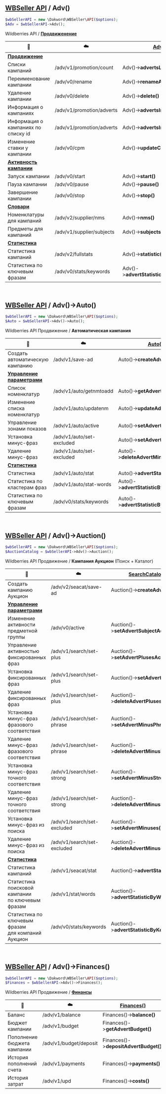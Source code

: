 ## [WBSeller API](/docs/API.md) / Adv()

```php
$wbSellerAPI = new \Dakword\WBSeller\API($options);
$Adv = $wbSellerAPI->Adv();
```

Wildberries API / [**Продвиженение**](https://openapi.wb.ru/promotion/api/ru)

| :speech_balloon: | :cloud: | [Adv()](/src/API/Endpoint/Adv.php) |
| ---------------- | ------- | ---------------------------------- |
| [**Продвижение**](https://openapi.wb.ru/promotion/api/ru/#tag/Prodvizhenie) |||
| Списки кампаний               | /adv/v1/promotion/count               | Adv()->**advertsList()**               |
| Переименование кампании       | /adv/v0/rename                        | Adv()->**renameAdvert()**              |
| Удаление кампании             | /adv/v0/delete                        | Adv()->**delete()**                    |
| Информация о кампаниях        | /adv/v1/promotion/adverts             | Adv()->**advertsInfo()**               |
| Информация о кампаниях по списку id | /adv/v1/promotion/adverts       | Adv()->**advertsInfoByIds()**          |
| Изменение ставки у кампании   | /adv/v0/cpm                           | Adv()->**updateCpm()**                 |
| [**Активность кампании**](https://openapi.wb.ru/promotion/api/ru/#tag/Aktivnost-kampanii) |||
| Запуск кампании               | /adv/v0/start                         | Adv()->**start()**                     |
| Пауза кампании                | /adv/v0/pause                         | Adv()->**pause()**                     |
| Завершение кампании           | /adv/v0/stop                          | Adv()->**stop()**                      |
| [**Словари**](https://openapi.wb.ru/promotion/api/ru/#tag/Slovari) |||
| Номенклатуры для кампаний     | /adv/v2/supplier/nms                  | Adv()->**nms()**                       |
| Предметы для кампаний         | /adv/v1/supplier/subjects             | Adv()->**subjects()**                  |
| [**Статистика**](https://openapi.wb.ru/promotion/api/ru/#tag/Statistika) |||
| Статистика кампаний           | /adv/v2/fullstats                     | Adv()->**statistic()**                 |
| Статистика по ключевым фразам | /adv/v0/stats/keywords                | Adv()->**advertStatisticByKeywords()** |
<br>

## [WBSeller API](/docs/API.md) / Adv()->Auto()

```php
$wbSellerAPI = new \Dakword\WBSeller\API($options);
$Auto = $wbSellerAPI->Adv()->Auto();
```
Wildberries API Продвижение / **Автоматическая кампания**

| :speech_balloon: | :cloud: | [Auto()](/src/API/Endpoint/Subpoint/AdvAuto.php) |
| ---------------- | ------- | ------------------------------------------------ |
| Создать автоматическую кампанию | /adv/v1/save-ad           | Auto()->**createAdvert()**              |
| [**Управление параметрами**](https://openapi.wb.ru/promotion/api/ru/#tag/Upravlenie-parametrami-avtomaticheskih-kampanij) |||
| Список номенклатур              | /adv/v1/auto/getnmtoadd   | Auto()->**getAdvertNmsToAdd()**         |
| Изменение списка номенклатур    | /adv/v1/auto/updatenm     | Auto()->**updateAdvertNms()**           |
| Управление зонами показов       | /adv/v1/auto/active       | Auto()->**setAdvertActives()**          |
| Установка минус-фраз            | /adv/v1/auto/set-excluded | Auto()->**setAdvertMinuses()**          |
| Удаление минус-фраз             | /adv/v1/auto/set-excluded | Auto()->**deleteAdvertMinuses()**       |
| [**Статистика**](https://openapi.wb.ru/promotion/api/ru/#tag/Statistika) |||
| Статистика                      | /adv/v1/auto/stat         | Auto()->**advertStatistic()**           |
| Статистика по кластерам фраз    | /adv/v1/auto/stat-words   | Auto()->**advertStatisticByWords()**    |
| Статистика по ключевым фразам   | /adv/v0/stats/keywords    | Auto()->**advertStatisticByKeywords()** |
<br>

## [WBSeller API](/docs/API.md) / Adv()->Auction()

```php
$wbSellerAPI = new \Dakword\WBSeller\API($options);
$AuctionCatalog = $wbSellerAPI->Adv()->Auction();
```
Wildberries API Продвижение / **Кампания Аукцион** (Поиск + Каталог)

| :speech_balloon: | :cloud: | [SearchCatalog()](/src/API/Endpoint/Subpoint/AdvSearchCatalog.php) |
| ---------------- | ------- | ------------------------------------------------ |
| Создать кампанию Аукцион                    | /adv/v2/seacat/save-ad      | Auction()->**createAdvert()**             |
| [**Управление параметрами**](https://openapi.wb.ru/promotion/api/ru/#tag/Upravlenie-parametrami-kampanij-Aukcion) |||
| Изменение активности предметной группы      | /adv/v0/active              | Auction()->**setAdvertSubjectActive()**   |
| Управление активностью фиксированных фраз   | /adv/v1/search/set-plus     | Auction()->**setAdvertPlusesActive()**    |
| Установка фиксированных фраз                | /adv/v1/search/set-plus     | Auction()->**setAdvertPluses()**          |
| Удаление фиксированных фраз                 | /adv/v1/search/set-plus     | Auction()->**deleteAdvertPluses()**       |
| Установка минус-фраз фразового соответствия | /adv/v1/search/set-phrase   | Auction()->**setAdvertMinusPhrases()**    |
| Удаление минус-фраз фразового соответствия  | /adv/v1/search/set-phrase   | Auction()->**deleteAdvertMinusPhrases()** |
| Установка минус-фраз точного соответствия   | /adv/v1/search/set-strong   | Auction()->**setAdvertMinusStrong()**     |
| Удаление минус-фраз точного соответствия    | /adv/v1/search/set-strong   | Auction()->**deleteAdvertMinusStrong()**  |
| Установка минус-фраз из поиска              | /adv/v1/search/set-excluded | Auction()->**setAdvertMinuses()**         |
| Удаление минус-фраз из поиска               | /adv/v1/search/set-excluded | Auction()->**deleteAdvertMinuses()**      |
| [**Статистика**](https://openapi.wb.ru/promotion/api/ru/#tag/Statistika) |||
| Статистика кампаний                                   | /adv/v1/seacat/stat    | Auction()->**advertStatistic()**           |
| Статистика поисковой кампании<br>по ключевым фразам   | /adv/v1/stat/words     | Auction()->**advertStatisticByWords()**    |
| Статистика по ключевым фразам<br>для компаний Аукцион | /adv/v0/stats/keywords | Auction()->**advertStatisticByKeywords()** |
<br>

## [WBSeller API](/docs/API.md) / Adv()->Finances()

```php
$wbSellerAPI = new \Dakword\WBSeller\API($options);
$Finances = $wbSellerAPI->Adv()->Finances();
```
Wildberries API Продвижение / [**Финансы**](https://openapi.wb.ru/promotion/api/ru/#tag/Finansy)

| :speech_balloon: | :cloud: | [Finances()](/src/API/Endpoint/Subpoint/AdvFinance.php) |
| ---------------- | ------- | ------------------------------------------------------- |
| Баланс                      | /adv/v1/balance         | Finances()->**balance()**             |
| Бюджет кампании             | /adv/v1/budget          | Finances()->**getAdvertBudget()**     |
| Пополнение бюджета кампании | /adv/v1/budget/deposit  | Finances()->**depositAdvertBudget()** |
| История пополнений счета    | /adv/v1/payments        | Finances()->**payments()**            |
| История затрат              | /adv/v1/upd             | Finances()->**costs()**               |
